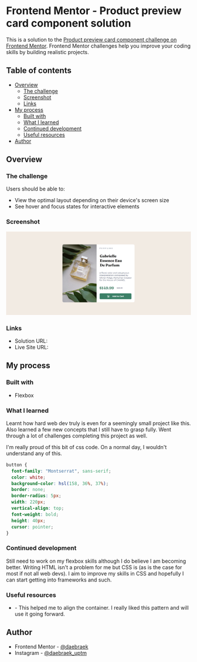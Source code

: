 # Frontend Mentor - Product preview card component solution

This is a solution to the [Product preview card component challenge on Frontend Mentor](https://www.frontendmentor.io/challenges/product-preview-card-component-GO7UmttRfa). Frontend Mentor challenges help you improve your coding skills by building realistic projects.

## Table of contents

- [Overview](#overview)
  - [The challenge](#the-challenge)
  - [Screenshot](#screenshot)
  - [Links](#links)
- [My process](#my-process)
  - [Built with](#built-with)
  - [What I learned](#what-i-learned)
  - [Continued development](#continued-development)
  - [Useful resources](#useful-resources)
- [Author](#author)

## Overview

### The challenge

Users should be able to:

- View the optimal layout depending on their device's screen size
- See hover and focus states for interactive elements

### Screenshot

![](screenshot.png)

### Links

- Solution URL: [](https://your-solution-url.com)
- Live Site URL: [](https://productpagechallenge.vercel.app/)

## My process

### Built with

- Flexbox

### What I learned

Learnt how hard web dev truly is even for a seemingly small project like this. Also learned a few new concepts that I still have to grasp fully. Went through a lot of challenges completing this project as well.

I'm really proud of this bit of css code. On a normal day, I wouldn't understand any of this.

```css
button {
  font-family: "Montserrat", sans-serif;
  color: white;
  background-color: hsl(158, 36%, 37%);
  border: none;
  border-radius: 5px;
  width: 220px;
  vertical-align: top;
  font-weight: bold;
  height: 40px;
  cursor: pointer;
}
```

### Continued development

Still need to work on my flexbox skills although I do believe I am becoming better. Writing HTML isn't a problem for me but CSS is (as is the case for most if not all web devs). I aim to improve my skills in CSS and hopefully I can start getting into frameworks and such.

### Useful resources

- [](https://developer.mozilla.org/en-US/) - This helped me to align the container. I really liked this pattern and will use it going forward.

## Author

- Frontend Mentor - [@daebraek](https://www.frontendmentor.io/profile/daebraek)
- Instagram - [@daebraek_uptm](https://www.instagram.com/daebraek_uptm/?hl=en)
